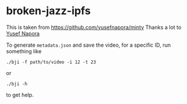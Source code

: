 # broken-jazz-ipfs

This is taken from https://github.com/yusefnapora/minty
Thanks a lot to [Yusef Napora](https://github.com/yusefnapora)

To generate `metadata.json` and save the video, for a specific ID, run something like

```
./bji -f path/to/video -i 12 -t 23 
```
or 
```
./bji -h
```
to get help.

